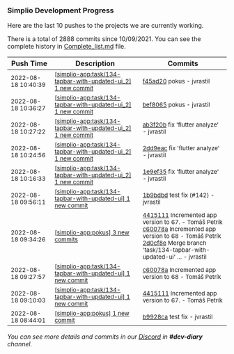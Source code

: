 
### Simplio Development Progress

Here are the last 10 pushes to the projects we are currently working.

There is a total of 2888 commits since 10/09/2021. You can see the complete history in
 [Complete_list.md](Complete_list.md) file.

| Push Time | Description | Commits |
| --- | --- | --- |
| <sub>2022-08-18 10:40:39</sub> | <sub>[[simplio-app:task/134\-tapbar\-with\-updated\-ui\_2] 1 new commit](https://github.com/SimplioOfficial/simplio-app/commit/f45ad20b867c9ed4ea2125467632e179b153380a)</sub> | <sub>[f45ad20](https://github.com/SimplioOfficial/simplio-app/commit/f45ad20b867c9ed4ea2125467632e179b153380a) pokus - jvrastil</sub> |
| <sub>2022-08-18 10:36:27</sub> | <sub>[[simplio-app:task/134\-tapbar\-with\-updated\-ui\_2] 1 new commit](https://github.com/SimplioOfficial/simplio-app/commit/bef806574e0d54144e7ed419b008fa96ce17e8a9)</sub> | <sub>[bef8065](https://github.com/SimplioOfficial/simplio-app/commit/bef806574e0d54144e7ed419b008fa96ce17e8a9) pokus - jvrastil</sub> |
| <sub>2022-08-18 10:27:22</sub> | <sub>[[simplio-app:task/134\-tapbar\-with\-updated\-ui\_2] 1 new commit](https://github.com/SimplioOfficial/simplio-app/commit/ab3f20b040e06020b8dfe747dbd491b6aacd402b)</sub> | <sub>[ab3f20b](https://github.com/SimplioOfficial/simplio-app/commit/ab3f20b040e06020b8dfe747dbd491b6aacd402b) fix 'flutter analyze' - jvrastil</sub> |
| <sub>2022-08-18 10:24:56</sub> | <sub>[[simplio-app:task/134\-tapbar\-with\-updated\-ui\_2] 1 new commit](https://github.com/SimplioOfficial/simplio-app/commit/2dd9eac6542d1033b82bdec254df9141756baac9)</sub> | <sub>[2dd9eac](https://github.com/SimplioOfficial/simplio-app/commit/2dd9eac6542d1033b82bdec254df9141756baac9) fix 'flutter analyze' - jvrastil</sub> |
| <sub>2022-08-18 10:16:33</sub> | <sub>[[simplio-app:task/134\-tapbar\-with\-updated\-ui\_2] 1 new commit](https://github.com/SimplioOfficial/simplio-app/commit/1e9ef35d8887efeea0ee7f3f722210d73f52c551)</sub> | <sub>[1e9ef35](https://github.com/SimplioOfficial/simplio-app/commit/1e9ef35d8887efeea0ee7f3f722210d73f52c551) fix 'flutter analyze' - jvrastil</sub> |
| <sub>2022-08-18 09:56:11</sub> | <sub>[[simplio-app:task/134\-tapbar\-with\-updated\-ui] 1 new commit](https://github.com/SimplioOfficial/simplio-app/commit/1b9bdbd1fc86915e73ddfb184f30f82de28f8436)</sub> | <sub>[1b9bdbd](https://github.com/SimplioOfficial/simplio-app/commit/1b9bdbd1fc86915e73ddfb184f30f82de28f8436) test fix (#142) - jvrastil</sub> |
| <sub>2022-08-18 09:34:26</sub> | <sub>[[simplio-app:pokus] 3 new commits](https://github.com/SimplioOfficial/simplio-app/compare/b9928ca98185...2d0cf8e794be)</sub> | <sub>[4415111](https://github.com/SimplioOfficial/simplio-app/commit/4415111f2e3510eb302e92128f1bd6c109964651) Incremented app version to 67. - Tomáš Petrík<br>[c60078a](https://github.com/SimplioOfficial/simplio-app/commit/c60078afc237518255edb74046b06ac733f225d5) Incremented app version to 68 - Tomáš Petrík<br>[2d0cf8e](https://github.com/SimplioOfficial/simplio-app/commit/2d0cf8e794beaa1155d444aa4e1cbfd6aba0bba1) Merge branch 'task/134-tapbar-with-updated-ui' ... - jvrastil</sub> |
| <sub>2022-08-18 09:27:57</sub> | <sub>[[simplio-app:task/134\-tapbar\-with\-updated\-ui] 1 new commit](https://github.com/SimplioOfficial/simplio-app/commit/c60078afc237518255edb74046b06ac733f225d5)</sub> | <sub>[c60078a](https://github.com/SimplioOfficial/simplio-app/commit/c60078afc237518255edb74046b06ac733f225d5) Incremented app version to 68 - Tomáš Petrík</sub> |
| <sub>2022-08-18 09:10:03</sub> | <sub>[[simplio-app:task/134\-tapbar\-with\-updated\-ui] 1 new commit](https://github.com/SimplioOfficial/simplio-app/commit/4415111f2e3510eb302e92128f1bd6c109964651)</sub> | <sub>[4415111](https://github.com/SimplioOfficial/simplio-app/commit/4415111f2e3510eb302e92128f1bd6c109964651) Incremented app version to 67. - Tomáš Petrík</sub> |
| <sub>2022-08-18 08:44:01</sub> | <sub>[[simplio-app:pokus] 1 new commit](https://github.com/SimplioOfficial/simplio-app/commit/b9928ca98185ca76594f6fbc869825c7bf498b34)</sub> | <sub>[b9928ca](https://github.com/SimplioOfficial/simplio-app/commit/b9928ca98185ca76594f6fbc869825c7bf498b34) test fix - jvrastil</sub> |

_You can see more details and commits in our [Discord](https://discord.gg/aKhjuwZmdP) in **#dev-diary** channel._
